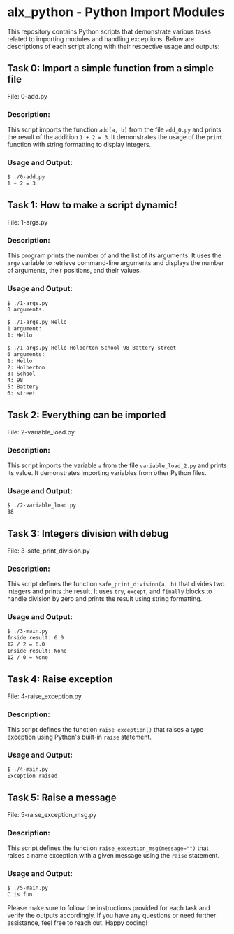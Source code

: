 # alx_python - Python Import Modules

This repository contains Python scripts that demonstrate various tasks related to importing modules and handling exceptions. Below are descriptions of each script along with their respective usage and outputs:

## Task 0: Import a simple function from a simple file
File: 0-add.py

### Description:
This script imports the function `add(a, b)` from the file `add_0.py` and prints the result of the addition `1 + 2 = 3`. It demonstrates the usage of the `print` function with string formatting to display integers.

### Usage and Output:
```bash
$ ./0-add.py
1 + 2 = 3
```

## Task 1: How to make a script dynamic!
File: 1-args.py

### Description:
This program prints the number of and the list of its arguments. It uses the `argv` variable to retrieve command-line arguments and displays the number of arguments, their positions, and their values.

### Usage and Output:
```bash
$ ./1-args.py
0 arguments.

$ ./1-args.py Hello
1 argument:
1: Hello

$ ./1-args.py Hello Holberton School 98 Battery street
6 arguments:
1: Hello
2: Holberton
3: School
4: 98
5: Battery
6: street
```

## Task 2: Everything can be imported
File: 2-variable_load.py

### Description:
This script imports the variable `a` from the file `variable_load_2.py` and prints its value. It demonstrates importing variables from other Python files.

### Usage and Output:
```bash
$ ./2-variable_load.py
98
```

## Task 3: Integers division with debug
File: 3-safe_print_division.py

### Description:
This script defines the function `safe_print_division(a, b)` that divides two integers and prints the result. It uses `try`, `except`, and `finally` blocks to handle division by zero and prints the result using string formatting.

### Usage and Output:
```bash
$ ./3-main.py
Inside result: 6.0
12 / 2 = 6.0
Inside result: None
12 / 0 = None
```

## Task 4: Raise exception
File: 4-raise_exception.py

### Description:
This script defines the function `raise_exception()` that raises a type exception using Python's built-in `raise` statement.

### Usage and Output:
```bash
$ ./4-main.py
Exception raised
```

## Task 5: Raise a message
File: 5-raise_exception_msg.py

### Description:
This script defines the function `raise_exception_msg(message="")` that raises a name exception with a given message using the `raise` statement.

### Usage and Output:
```bash
$ ./5-main.py
C is fun
```

Please make sure to follow the instructions provided for each task and verify the outputs accordingly. If you have any questions or need further assistance, feel free to reach out. Happy coding!
